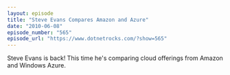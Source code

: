 ```yaml
---
layout: episode
title: "Steve Evans Compares Amazon and Azure"
date: "2010-06-08"
episode_number: "565"
episode_url: "https://www.dotnetrocks.com/?show=565"
---
```


Steve Evans is back! This time he's comparing cloud offerings from Amazon and Windows Azure.
